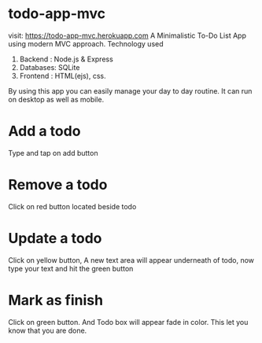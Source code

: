 # todo-app-mvc
visit: https://todo-app-mvc.herokuapp.com
A Minimalistic To-Do List App using modern MVC approach.
Technology used
1. Backend  : Node.js & Express
2. Databases: SQLite
3. Frontend : HTML(ejs), css.

By using this app you can easily manage your day to day routine. It can run on desktop as well as mobile.

# Add a todo
Type and tap on add button

# Remove a todo
Click on red button located beside todo

# Update a todo
Click on yellow button, A new text area will appear underneath of todo, now type your text and hit the green button

# Mark as finish
Click on green button. And Todo box will appear fade in color. This let you know that you are done. 
